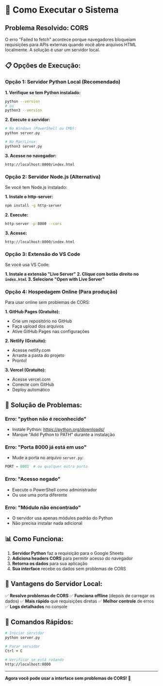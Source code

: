 # 🚀 Como Executar o Sistema

## **Problema Resolvido: CORS**

O erro "Failed to fetch" acontece porque navegadores bloqueiam requisições para APIs externas quando você abre arquivos HTML localmente. A solução é usar um servidor local.

## **📋 Opções de Execução:**

### **Opção 1: Servidor Python Local (Recomendado)**

**1. Verifique se tem Python instalado:**
```bash
python --version
# ou
python3 --version
```

**2. Execute o servidor:**
```bash
# No Windows (PowerShell ou CMD):
python server.py

# No Mac/Linux:
python3 server.py
```

**3. Acesse no navegador:**
```
http://localhost:8000/index.html
```

### **Opção 2: Servidor Node.js (Alternativa)**

Se você tem Node.js instalado:

**1. Instale o http-server:**
```bash
npm install -g http-server
```

**2. Execute:**
```bash
http-server -p 8000 --cors
```

**3. Acesse:**
```
http://localhost:8000/index.html
```

### **Opção 3: Extensão do VS Code**

Se você usa VS Code:

**1. Instale a extensão "Live Server"**
**2. Clique com botão direito no `index.html`**
**3. Selecione "Open with Live Server"**

### **Opção 4: Hospedagem Online (Para produção)**

Para usar online sem problemas de CORS:

**1. GitHub Pages (Gratuito):**
- Crie um repositório no GitHub
- Faça upload dos arquivos
- Ative GitHub Pages nas configurações

**2. Netlify (Gratuito):**
- Acesse netlify.com
- Arraste a pasta do projeto
- Pronto!

**3. Vercel (Gratuito):**
- Acesse vercel.com
- Conecte com GitHub
- Deploy automático

## **🔧 Solução de Problemas:**

### **Erro: "python não é reconhecido"**
- Instale Python: https://python.org/downloads/
- Marque "Add Python to PATH" durante a instalação

### **Erro: "Porta 8000 já está em uso"**
- Mude a porta no arquivo `server.py`:
```python
PORT = 8001  # ou qualquer outra porta
```

### **Erro: "Acesso negado"**
- Execute o PowerShell como administrador
- Ou use uma porta diferente

### **Erro: "Módulo não encontrado"**
- O servidor usa apenas módulos padrão do Python
- Não precisa instalar nada adicional

## **📊 Como Funciona:**

1. **Servidor Python** faz a requisição para o Google Sheets
2. **Adiciona headers CORS** para permitir acesso do navegador
3. **Retorna os dados** para sua aplicação
4. **Sua interface** recebe os dados sem problemas de CORS

## **🎯 Vantagens do Servidor Local:**

✅ **Resolve problemas de CORS**
✅ **Funciona offline** (depois de carregar os dados)
✅ **Mais rápido** que requisições diretas
✅ **Melhor controle** de erros
✅ **Logs detalhados** no console

## **🚀 Comandos Rápidos:**

```bash
# Iniciar servidor
python server.py

# Parar servidor
Ctrl + C

# Verificar se está rodando
http://localhost:8000
```

---

**Agora você pode usar a interface sem problemas de CORS! 🎉** 